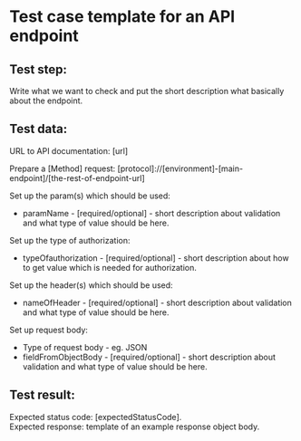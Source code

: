 # Test case template for an API endpoint

## Test step:
Write what we want to check and put the short description what basically about the endpoint.

## Test data:
URL to API documentation: [url]

Prepare a [Method] request: [protocol]://[environment]-[main-endpoint]/[the-rest-of-endpoint-url]

Set up the param(s) which should be used:
* paramName - [required/optional] - short description about validation and what type of value should be here.

Set up the type of authorization:
* typeOfauthorization - [required/optional] - short description about how to get value which is needed for authorization.

Set up the header(s) which should be used:
* nameOfHeader - [required/optional] - short description about validation and what type of value should be here.

Set up request body:
* Type of request body - eg. JSON
* fieldFromObjectBody - [required/optional] - short description about validation and what type of value should be here.

## Test result:
Expected status code: [expectedStatusCode].<br />
Expected response: template of an example response object body.
